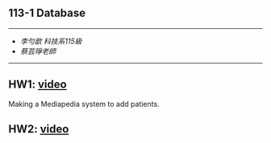 ## 113-1 Database
* * *
* *李勻歆 科技系115級*
* *蔡芸琤老師*
* * *
## HW1: [video](https://youtu.be/Xrt6tGmi7aM)
Making a Mediapedia system to add patients.

## HW2: [video](https://youtu.be/Xrt6tGmi7aM)
